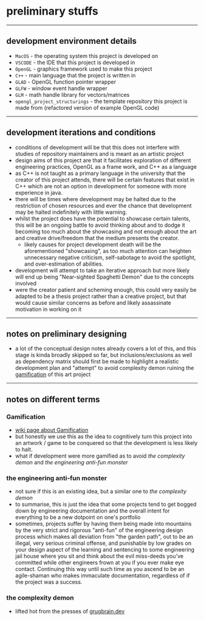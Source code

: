 # preliminary stuffs

---

## development environment details

* `MacOS` - the operating system this project is developed on
* `VSCODE` - the IDE that this project is developed in
* `OpenGL` - graphics framework used to make this project
* `C++` - main language that the project is written in
* `GLAD` - OpenGL function pointer wrapper
* `GLFW` - window event handle wrapper
* `GLM` - math handle library for vectors/matrices
* `opengl_project_structurings` - the template repository this project is made from (refactored version of example OpenGL code)

---

## development iterations and conditions

* conditions of development will be that this does not interfere with studies of repository maintainers and is meant as an artistic project
* design aims of this project are that it facilitates exploration of different engineering practices, OpenGL as a frame work, and C++ as a language
* as C++ is not taught as a primary language in the university that the creator of this project attends, there will be certain features that exist in C++ which are not an option in development for someone with more experience in java.
* there will be times where development may be halted due to the restriction of chosen resources and ever the chance that development may be halted indefinitely with little warning.
* whilst the project does have the potential to showcase certain talents, this will be an ongoing battle to avoid thinking about and to dodge it becoming too much about the showcasing and not enough about the art and creative drive/freedom that the medium presents the creator.
    * likely causes for project development death will be the aforementioned "showcasing", as too much attention can heighten unnecessary negative criticism, self-sabotage to avoid the spotlight, and over-estimation of abilities.
* development will attempt to take an iterative approach but more likely will end up being "Near-sighted Spaghetti Demon" due to the concepts involved
* were the creator patient and scheming enough, this could very easily be adapted to be a thesis project rather than a creative project, but that would cause similar concerns as before and likely assassinate motivation in working on it

---

## notes on preliminary designing

* a lot of the conceptual design notes already covers a lot of this, and this stage is kinda broadly skipped so far, but inclusions/exclusions as well as dependency matrix should first be made to highlight a realistic development plan and "attempt" to avoid complexity demon ruining the [gamification](https://en.wikipedia.org/wiki/Gamification) of this art project

---

## notes on different terms

### Gamification

* [wiki page about Gamification](https://en.wikipedia.org/wiki/Gamification)
* but honestly we use this as the idea to cognitively turn this project into an artwork / game to be conquered so that the development is less likely to halt.
* what if development were more gamified as to avoid *the complexity demon* and *the engineering anti-fun monster*

### the engineering anti-fun monster

* not sure if this is an existing idea, but a similar one to *the complexity demon*
* to summarise, this is just the idea that some projects tend to get bogged down by engineering documentation and the overall intent for everything to be a new dotpoint on one's portfolio
* sometimes, projects suffer by having them being made into mountains by the very strict and rigorous "anti-fun" of the engineering design process which makes all deviation from "the garden path", out to be an illegal, very serious criminal offense, and punishable by low grades on your design aspect of the learning and sentencing to some engineering jail house where you sit and think about the evil miss-deeds you've committed while other engineers frown at you if you ever make eye contact. Continuing this way until such time as you ascend to be an agile-shaman who makes immaculate documentation, regardless of if the project was a success.

### the complexity demon

* lifted hot from the presses of [grugbrain.dev](https://grugbrain.dev/)